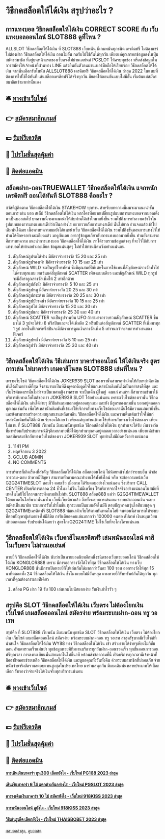 # วิธีกดสล็อตให้ได้เงิน สรุปว่าอะไร ?
## การแทงบอล วิธีกดสล็อตให้ได้เงิน CORRECT SCORE กับ เว็บแทงบอลออนไลน์ SLOT888 ดูที่ไหน ?
ALLSLOT วิธีกดสล็อตให้ได้เงิน ที่ SLOT888 เว็บพนัน มีเกมพนันทุกชนิด เครดิตฟรี ไม่ต้องแชร์ ไม่ต้องฝาก วิธีกดสล็อตให้ได้เงิน ถอนไม่อั้น กดรับไปใช้กันได้ทุกวัน เพียงแค่คุณกรอกข้อมูลลงในปุ่ม สมัครสมาชิก ที่อยู่บนหน้าแรกของเว็บตรงไม่ผ่านเอเย่นต์ PGSLOT ให้ครบทุกช่อง หรือส่งข้อมูลในการสมัครให้เจ้าหน้าที่ผ่านทาง LINE แล้วยืนยันตัวตนผ่านเบอร์มือถือให้เรียบร้อย วิธีกดสล็อตให้ได้เงิน จากนั้นเลือกรับโบนัส ALLSLOT888 เครดิตฟรี วิธีกดสล็อตให้ได้เงิน ล่าสุด 2022 ในแบบที่ต้องการไปใช้ได้ทันที เล่นสล็อตเครดิตฟรีได้จริงทุกวัน มียอดให้ถอนกันแบบไม่มีอั้น เริ่มต้นแค่สมัครสมาชิกเข้ามาเท่านั้นเอง

## 🛎 [ทางเข้าเว็บไซต์](https://bit.ly/3SdLNi2)
## 👉 [สมัครสมาชิกเกมส์](https://bit.ly/3SdLNi2)
## 💵 [รับฟรีเครดิต](https://bit.ly/3dyRKHj)
## 👑 [โปรโมชั่นสุดคุ้มค่า](https://bit.ly/3dyRKHj)
## 📱 [ติดต่อแอดมิน](https://bit.ly/3dyRKHj)

## สล็อตฝาก-ถอนTRUEWALLET วิธีกดสล็อตให้ได้เงิน แจกหนักเครดิตฟรี ถอนได้ทันที SLOT888 คืออะไร ?
สวัสดีผู้ติดตาม วิธีกดสล็อตให้ได้เงิน STAKEHOW ทุกท่าน สำหรับบทความนี้ผมจะมาแนะนำขั้นตอนการ เล่น บอล สเต็ป วิธีกดสล็อตให้ได้เงิน หากใครที่อยากเปลี่ยนรูปแบบการแทงบอลจากบอลเต็งมาเป็นบอลสเต็ป บทความนี้จะมาแนะนำให้กับท่านได้เข้าใจมากยิ่งขึ้น รวมไปถึงการทำความเข้าใจในรูปแบบของการแทงแบบสเต็ปว่าเป็นอย่างไร อยากรวยกับการแทงสเต็ป นั้นไม่ยาก อ่านจบแล้วเข้าไปเดิมพันได้เลย เนื้อหาบทความผมยังได้แนะนำเว็บ วิธีกดสล็อตให้ได้เงิน รวมไปถึงขั้นตอนการแทงไว้ให้ท่านได้ศึกษาอย่างละเอียดแล้ว มาดูกันเลย
อยากรู้ข้อมูลเกี่ยวกับการแทงบอลมากยิ่งขึ้น ท่านยังสามารถศึกษาบทความ แนะนำการแทงบอล วิธีกดสล็อตให้ได้เงิน เราได้รวบรวมข้อมูลต่างๆ ที่จะไว้ใช้กับการแทงบอลให้ท่านอย่างละเอียด ข้อมูลแน่นสุดๆ ไม่ทำให้ท่านผิดหวังอย่างแน่นอน
1. สัญลักษณ์รูปรถใส่ฟาง มีอัตราจ่ายรางวัล 15 20 และ 25 เท่า
2. สัญลักษณ์รูปรองเท้า มีอัตราจ่ายรางวัล 10 15 และ 25 เท่า
3. สัญลักษณ์ WILD จะเป็นรูปโทรทัศน์ ซึ่งมีคุณสมบัติพิเศษในการใช้แทนที่สัญลักษณ์รางวัลทั่วไปได้ครบทุกแบบ ยกเว้นแค่สัญลักษณ์ SCATTER เพียงแบบเดียว และสัญลักษณ์ WILD ทุกรูปจะมีอัตราคูณรางวัลเพิ่มให้ 2 เท่าอีกด้วย
4. สัญลักษณ์รูปถังน้ำ มีอัตราจ่ายรางวัล 5 10 และ 25 เท่า
5. สัญลักษณ์รูปหมู มีอัตราจ่ายรางวัล 20 25 และ 30 เท่า
6. สัญลักษณ์รูปกระต่าย มีอัตราจ่ายรางวัล 20 25 และ 30 เท่า
7. สัญลักษณ์รูปบัวรดน้ำ มีอัตราจ่ายรางวัล 10 15 และ 25 เท่า
8. สัญลักษณ์รูปไก่ มีอัตราจ่ายรางวัล 15 20 และ 30 เท่า
9. สัญลักษณ์รูปแกะ มีอัตราจ่ายรางวัล 25 30 และ 40 เท่า
10. สัญลักษณ์ SCATTER จะเป็นรูปจานบิน UFO ถ้าสามารถรวบรวมสัญลักษณ์ SCATTER ขึ้นมาได้ 3 รูปจะได้รับ 8 ฟรีสปินและจะได้เพิ่มอีก 2 ฟรีสปินต่อสัญลักษณ์ SCATTER ที่เพิ่มมาทุก 1 รูป ภายในฟีเจอร์ฟรีสปินจะมีอัตราการคูณเงินรางวัลเพิ่ม 5 เท่าจนกว่าจะจบการทำงานของฟีเจอร์
11. สัญลักษณ์รูปพลั่ว มีอัตราจ่ายรางวัล 5 10 และ 25 เท่า
12. สัญลักษณ์รูปวัว มีอัตราจ่ายรางวัล 25 30 และ 40 เท่า

## วิธีกดสล็อตให้ได้เงิน วิธีเล่นการ บาคาร่าออนไลน์ ให้ได้เงินจริง สูตรการเล่น ไพ่บาคาร่า เกมคาสิโนสด SLOT888 เล่นที่ไหน ?
เพราะเว็บไซต์ วิธีกดสล็อตให้ได้เงิน JOKER939 SLOT ของเรานั้นสามรถทำเงินให้กับเหล่านักเดิมพันได้เป็นอย่างดีที่สุด จึงสามารถเป็นที่ดึงดูดตาดึงดูดใจให้แก่เหล่านักเดิมพันได้เป็นอย่าสงดีที่สุด และเว็บไซต์ของเรานั้นไม่ว่าจะเป็นเพศหญิง เพศชาย จะเป็นเด็ก ผู้ใหญ่  คนแก่ คนชรา ก็สามารถเข้ามาใช้บริการกับทางเว็บไซต์ของเรา JOKER939 SLOT ได้อย่างแน่นอน เพราะเว็บไซต์ของเรานั้น วิธีกดสล็อตให้ได้เงิน เล่นได้ง่ายๆ มีวิธีเล่นเกมบอกอยู่ตลอดทุกเกม และยัง มีสูตรของเกมนั้น บอกอยู่ตลอดกทุกเกมเช่นกัน เพื่อให้เหล่านักเดิมพันที่เข้ามาใช้บริการกับทางเว็บไซต์ของเรานั้นได้มีความแม่นยำยิ่งขึ้นและยังสามารถสร้างความสนุกสนานเพลิดเพลิน วิธีกดสล็อตให้ได้เงิน และความตื่นเต้นเร้าใจให้แก่เหล่านักเดิมพันได้อีกด้วย รับรองได้เลยว่า เพียงแค่ทุกท่านเข้ามาใช้บริการกับทางเว็บไซต์ของเราเพียงไม่นาน ที่ SLOT888 เว็บพนัน มีเกมพนันทุกชนิด วิธีกดสล็อตให้ได้เงิน ทุกท่านจะได้รับ เงินรางวัล ที่มาพร้อมกับประสบการณ์ดีๆอีกมากมายที่มีให้ทุกท่านทุกคนอยู่ตลอดเวลาอย่างแน่นอน เพียงแค่เข้ามากดสมัครสมาชิกกับทางเว็บไซต์ของเรา JOKER939 SLOT ทุกท่านไม่มีผิดหวังอย่างแน่นอน
1. 1141 PM
2. พฤศจิกายน 3 2022
3. GCLUB ADMIN
4. NO COMMENTS

การบริการก็เกิดเรื่องที่สำคัญ วิธีกดสล็อตให้ได้เงิน สล็อตออนไลน์ ไม่น้อยหน้าไปกว่าระบบอื่น หัวข้อการถาม-ตอบ ถ้าหากมีปัญหา สามารถทักถามคณะทำงานได้ทั้งยังไลน์ หรือ จะข้อความหน้าเว็บ G2G24TIMESLOT ตอบไว ตอบเร็ว เมื่อถาม ได้รับตอบอย่างไวแน่นอน ซึ่งบริการ CALL CENTER เปิดบริการตลอด 24 ชั่วโมง ไม่วีน ไม่มีเหวี่ยง ให้บริการจากใจจริงอย่างแน่นอนในสมัยที่เทคโนโลยีไปไกลจนกระทั่งตามกันไม่ทัน SLOT888 สล็อต888 แต่ว่า G2G24TIMEWALLET ได้ยกเทคโนโลยีพวกนั้นมาใน เว็บนี้เว็บเดียวแล้ว อีกทั้งระบบการเล่นเกม ระบบฝากถอนเงิน ระบบสมัครเป็นสมาชิก ระบบการรับโปรโมชั่น ทุกระบบเป็นแบบอัตโนมัติ ตอบปัญหาคนรุ่นไอทีแบบสุด ๆ G2G24TIMEเครดิตฟรี SLOT888 พัฒนาตัวเว็บให้ตามทันเทคโนโลยี จนตอนนี้สามารถให้ระบบที่ตอบปัญหาผู้เล่นอย่างไม่มีลิมิต การันตียอดคนเล่นมากกว่า 100000 คนต่อ สัปดาห์ เงินหมุนเวียนเข้าออกตลอด รับประกันได้เลยว่า สูตรโกงG2G24TIME ไม่ใช่เว็บที่จะโกงใครแน่นอน

## วิธีกดสล็อตให้ได้เงิน เว็บคาสิโนเครดิตฟรี เล่นพนันออนไลน์ คาสิโนเว็บตรง ไม่ผ่านเอเย่นต์
หวยยี่กี วิธีกดสล็อตให้ได้เงิน นับว่าเป็นหวยยอดนิยมอีกหนึ่งชนิดของเว็บหวยออนไลน์ วิธีกดสล็อตให้ได้เงิน KONGLOR888 เพราะ มีการออกรางวัลได้ไวที่สุด วิธีกดสล็อตให้ได้เงิน ทางเว็บ KONGLOR888 นั้นมีการเปิดหวยยี่กีให้เล่นกันได้มากกว่าวันละ 100 รอบ ออกรางวัลให้ทุก 15 นาทีตลอดทั้ง 24 วิธีกดสล็อตให้ได้เงิน ชั่วโมงแบบไม่มีวันหยุด แทงหวยยี่กีรับทรัพย์กันได้ทุกวัน ทุกเวลาที่คุณต้องการเลยทีเดียว
1. สล็อต PG ฝาก 19 รับ 100 เล่นเกมโบนัสแตกง่าย รับเงินกำไรรัว ๆ

## สรุปคือ SLOT วิธีกดสล็อตให้ได้เงิน เว็บตรง ไม่ต้องโยกเงิน เว็บไซต์ เกมสล็อตออนไลน์ สมัครง่าย พร้อมระบบฝาก-ถอน ทรู วอเรท
สรุปคือ ที่ SLOT888 เว็บพนัน มีเกมพนันทุกชนิด SLOT วิธีกดสล็อตให้ได้เงิน เว็บตรง ไม่ต้องโยกเงิน เว็บไซต์ เกมสล็อตออนไลน์ สมัครง่าย พร้อมระบบฝาก-ถอน ทรู วอเรท ล่าสุดรัฐบาลมีเว็บไซต์ที่น่าสนใจ วิธีกดสล็อตให้ได้เงิน WY88 ทาง วิธีกดสล็อตให้ได้เงิน เข้า สร้างรายได้ง่ายๆเพียงไม่กี่ขั้นตอน อัพเดทรวดเร็วแม่นยำ ทุกข้อมูลหวยมีทีมงานบริการทุกวันฝาก-ถอนรวดเร็ว ทุกขั้นตอนการถอนฟรีทุกเวลา การลงทะเบียนนั้นง่ายมากในไม่กี่นาที พร้อมส่งข้อความที่นี่ เปิดบริการทุกเวลามีเจ้าหน้าที่มืออาชีพคอยช่วยเหลือ วิธีกดสล็อตให้ได้เงิน และดูแลคุณทั้งวันทั้งคืน ด้วยระบบสมาชิกที่ปลอดภัย จ่ายหนักจ่ายจริงอัตราผลตอบแทนสูงสุดในประเทศไทย มาร่วมสนุกกัน มีเกมเดิมพันหลายประเภทให้เลือกเลือก รับรองว่าจ่ายจริงได้เงินจริงทุกบริการแน่นอน

## 🛎 [ทางเข้าเว็บไซต์](https://bit.ly/3SdLNi2)
## 👉 [สมัครสมาชิกเกมส์](https://bit.ly/3SdLNi2)
## 💵 [รับฟรีเครดิต](https://bit.ly/3dyRKHj)
## 👑 [โปรโมชั่นสุดคุ้มค่า](https://bit.ly/3dyRKHj)
## 📱 [ติดต่อแอดมิน](https://bit.ly/3dyRKHj)

#### [การเดินเงินบาคาร่า ทุน300 เลือกยังไง - เว็บใหม่ PG168 2023 ล่าสุด](https://atom.io/themes/การเดินเงินบาคาร่า%20ทุน300%20เลือกยังไง%20-%20เว็บใหม่%20pg168%202023%20ล่าสุด)
#### [เดินเงินบาคาร่า 6 ไม้ แตกต่างกันอย่างไร - เว็บใหม่ PGSLOT 2023 ล่าสุด](https://atom.io/themes/เดินเงินบาคาร่า%206%20ไม้%20แตกต่างกันอย่างไร%20-%20เว็บใหม่%20pgslot%202023%20ล่าสุด)
#### [ตารางเดินเงินบาคาร่า 10 ไม้ สมัครยังไง - เว็บใหม่ 918KISS 2023 ล่าสุด](https://atom.io/themes/ตารางเดินเงินบาคาร่า%2010%20ไม้%20สมัครยังไง%20-%20เว็บใหม่%20918kiss%202023%20ล่าสุด)
#### [การพนันออนไลน์ ดูยังไง - เว็บใหม่ 918KISS 2023 ล่าสุด](https://atom.io/themes/การพนันออนไลน์%20ดูยังไง%20-%20เว็บใหม่%20918kiss%202023%20ล่าสุด)
#### [วิธีเล่นรูเล็ต เลือกยังไง - เว็บใหม่ THAISBOBET 2023 ล่าสุด](https://atom.io/themes/วิธีเล่นรูเล็ต%20เลือกยังไง%20-%20เว็บใหม่%20thaisbobet%202023%20ล่าสุด)

[ผลบอลล่าสุด](https://siamsport.tv "ผลบอลล่าสุด"), [ดูบอลสด](https://siamsport.tv/ดูบอลสด "ดูบอลสด")